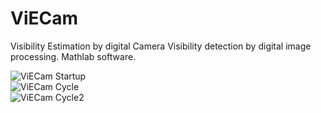 # ViECam
Visibility Estimation by digital Camera
Visibility detection by digital image processing. Mathlab software.

![ViECam Startup](http://www.kwos.org/weather/ViECam_startup.png)  
![ViECam Cycle](http://www.kwos.org/weather/ViECam_cycle.png)  
![ViECam Cycle2](http://www.kwos.org/weather/ViECam_cycle2.png)  
